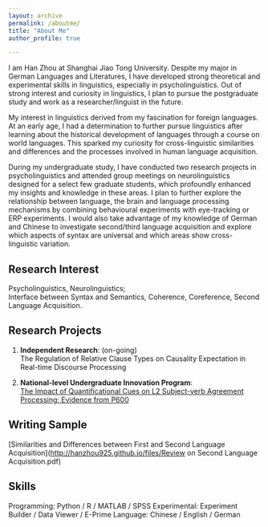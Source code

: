 ```yaml
---
layout: archive
permalink: /aboutme/
title: "About Me"
author_profile: true

---
```



I am Han Zhou at Shanghai Jiao Tong University. Despite my major in German Languages and Literatures, I have developed strong theoretical and experimental skills in linguistics, especially in psycholinguistics. Out of strong interest and curiosity in linguistics, I plan to pursue the postgraduate study and work as a researcher/linguist in the future.

My interest in linguistics derived from my fascination for foreign languages. At an early age, I had a determination to further pursue linguistics after learning about the historical development of languages through a course on world languages. This sparked my curiosity for cross-linguistic similarities and differences and the processes involved in human language acquisition. 

During my undergraduate study, I have conducted two research projects in psycholinguistics and attended group meetings on neurolinguistics designed for a select few graduate students, which profoundly enhanced my insights and knowledge in these areas. I plan to further explore the relationship between language, the brain and language processing mechanisms by combining behavioural experiments with eye-tracking or ERP experiments. I would also take advantage of my knowledge of German and Chinese to investigate second/third language acquisition and explore which aspects of syntax are universal and which areas show cross-linguistic variation.




Research Interest
------

 Psycholinguistics, Neurolinguistics;<br />
 Interface between Syntax and Semantics, Coherence, Coreference, Second Language Acquisition.




Research Projects
------

 1. **Independent Research**: (on-going) <br />
The Regulation of Relative Clause Types on Causality Expectation in Real-time Discourse Processing
    
 2. **National-level Undergraduate Innovation Program**: <br />
[The Impact of Quantificational Cues on L2 Subject-verb Agreement Processing: Evidence from P600](http://hanzhou925.github.io/files/项目研究论文.pdf)




Writing Sample
------
  [Similarities and Differences between First and Second Language Acquisition](http://hanzhou925.github.io/files/Review on Second Language Acquisition.pdf)




Skills
------
Programming: Python / R / MATLAB / SPSS 
Experimental: Experiment Builder / Data Viewer / E-Prime
Language: Chinese / English / German

